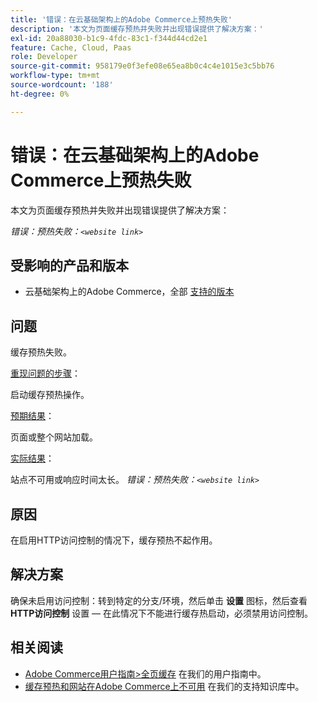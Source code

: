 ```yaml
---
title: '错误：在云基础架构上的Adobe Commerce上预热失败'
description: '本文为页面缓存预热并失败并出现错误提供了解决方案：'
exl-id: 20a88030-b1c9-4fdc-83c1-f344d44cd2e1
feature: Cache, Cloud, Paas
role: Developer
source-git-commit: 958179e0f3efe08e65ea8b0c4c4e1015e3c5bb76
workflow-type: tm+mt
source-wordcount: '188'
ht-degree: 0%

---
```


# 错误：在云基础架构上的Adobe Commerce上预热失败

本文为页面缓存预热并失败并出现错误提供了解决方案：

*错误：预热失败：`<website link>`*

## 受影响的产品和版本

* 云基础架构上的Adobe Commerce，全部 [支持的版本](https://magento.com/sites/default/files/magento-software-lifecycle-policy.pdf)

## 问题

缓存预热失败。

<u>重现问题的步骤</u>：

启动缓存预热操作。

<u>预期结果</u>：

页面或整个网站加载。

<u>实际结果</u>：

站点不可用或响应时间太长。 *错误：预热失败：`<website link>`*

## 原因

在启用HTTP访问控制的情况下，缓存预热不起作用。

## 解决方案

确保未启用访问控制：转到特定的分支/环境，然后单击 **设置** 图标，然后查看 **HTTP访问控制** 设置 — 在此情况下不能进行缓存热启动，必须禁用访问控制。

## 相关阅读

* [Adobe Commerce用户指南>全页缓存](https://docs.magento.com/user-guide/system/cache-full-page.html) 在我们的用户指南中。
* [缓存预热和网站在Adobe Commerce上不可用](/help/troubleshooting/miscellaneous/cache-warming-up-and-site-unavailable-on-magento.md) 在我们的支持知识库中。
